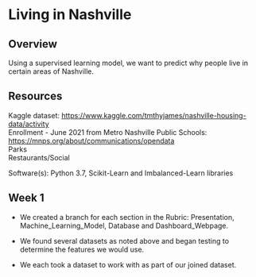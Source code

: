 #  Living in Nashville

## Overview
Using a supervised learning model, we want to predict why people live in certain areas of Nashville.

## Resources
Kaggle dataset:  https://www.kaggle.com/tmthyjames/nashville-housing-data/activity</br>
Enrollment - June 2021 from Metro Nashville Public Schools:  https://mnps.org/about/communications/opendata</br>
Parks</br>
Restaurants/Social </br>

Software(s): Python 3.7, Scikit-Learn and Imbalanced-Learn libraries

## Week 1

* We created a branch for each section in the Rubric:  Presentation, Machine_Learning_Model, Database and Dashboard_Webpage.

* We found several datasets as noted above and began testing to determine the features we would use.

* We each took a dataset to work with as part of our joined dataset.
